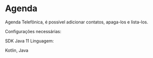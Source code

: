 # Agenda
Agenda Telefônica, é possível adicionar contatos, apaga-los e lista-los.

Configurações necessárias: 

SDK Java 11
Linguagem:

Kotlin, Java



